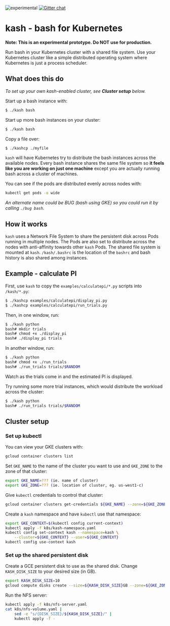 ![experimental](https://img.shields.io/badge/stability-experimental-red.svg)
[![Gitter chat](https://badges.gitter.im/coollog/kash.png)](https://gitter.im/coollog/kash)

# kash - bash for Kubernetes

**Note: This is an experimental prototype. Do NOT use for production.**

Run bash in your Kubernetes cluster with a shared file system. Use your Kubernetes cluster like a simple distributed operating system where Kubernetes is just a process scheduler.

## What does this do

*To set up your own kash-enabled cluster, see **Cluster setup** below.*

Start up a bash instance with:

```bash
$ ./kash bash
```

Start up more bash instances on your cluster:

```bash
$ ./kash bash
```

Copy a file over:

```bash
$ ./kashcp ./myfile
```

`kash` will have Kubernetes try to distribute the bash instances across the available nodes. Every bash instance shares the same file system so **it feels like you are working on just one machine** except you are actually running bash across a cluster of machines.

You can see if the pods are distributed evenly across nodes with:

```bash
kubectl get pods -o wide
```

*An alternate name could be BUG (bash using GKE) so you could run it by calling `./bug bash`.*

## How it works

`kash` uses a Network File System to share the persistent disk across Pods running in multiple nodes. The Pods are also set to distribute across the nodes with anti-affinity towards other `kash` Pods. The shared file system is mounted at `kash`. `/kash/.bashrc` is the location of the `bashrc` and bash history is also shared among instances.

## Example - calculate PI

First, use `kash` to copy the `examples/calculatepi/*.py` scripts into `/kash/*.py`:

```bash
$ ./kashcp examples/calculatepi/display_pi.py
$ ./kashcp examples/calculatepi/run_trials.py
``` 

Then, in one window, run:

```bash
$ ./kash python
bash# mkdir trials
bash# chmod +x ./display_pi
bash# ./display_pi trials
```

In another window, run:

```bash
$ ./kash python
bash# chmod +x ./run_trials
bash# ./run_trials trials/$RANDOM
```

Watch as the trials come in and the estimated PI is displayed.

Try running some more trial instances, which would distribute the workload across the cluster:

```bash
$ ./kash python
bash# ./run_trials trials/$RANDOM
```

## Cluster setup

### Set up kubectl

You can view your GKE clusters with:

```bash
gcloud container clusters list
```

Set `GKE_NAME` to the name of the cluster you want to use and `GKE_ZONE` to the zone of that cluster: 

```bash
export GKE_NAME=??? (ie. name of cluster)
export GKE_ZONE=??? (ie. location of cluster, eg. us-west1-c)
```

Give `kubectl` credentials to control that cluster:

```bash
gcloud container clusters get-credentials ${GKE_NAME} --zone=${GKE_ZONE}
```

Create a `kash` namespace and have `kubectl` use that namespace:

```bash
export GKE_CONTEXT=$(kubectl config current-context)
kubectl apply -f k8s/kash-namespace.yaml
kubectl config set-context kash --namespace=kash \
    --cluster=${GKE_CONTEXT} --user=${GKE_CONTEXT}
kubectl config use-context kash
```

### Set up the shared persistent disk

Create a GCE persistent disk to use as the shared disk. Change `KASH_DISK_SIZE` to your desired size (in GB).

```bash
export KASH_DISK_SIZE=10
gcloud compute disks create --size=${KASH_DISK_SIZE}GB --zone=${GKE_ZONE} kash-nfs
```

Run the NFS server:

```bash
kubectl apply -f k8s/nfs-server.yaml
cat k8s/nfs-volume.yaml |
    sed -e "s/{DISK_SIZE}/${KASH_DISK_SIZE}/" |
    kubectl apply -f -
```
